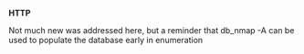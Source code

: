 **HTTP**

Not much new was addressed here, but a reminder that db_nmap -A can be used to populate the database early in enumeration

